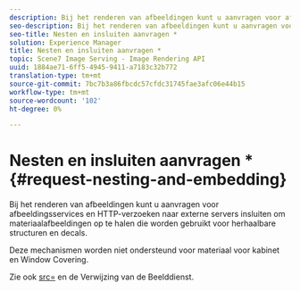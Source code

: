 ```yaml
---
description: Bij het renderen van afbeeldingen kunt u aanvragen voor afbeeldingsservices en HTTP-verzoeken naar externe servers insluiten om materiaalafbeeldingen op te halen die worden gebruikt voor herhaalbare structuren en decals.
seo-description: Bij het renderen van afbeeldingen kunt u aanvragen voor afbeeldingsservices en HTTP-verzoeken naar externe servers insluiten om materiaalafbeeldingen op te halen die worden gebruikt voor herhaalbare structuren en decals.
seo-title: Nesten en insluiten aanvragen *
solution: Experience Manager
title: Nesten en insluiten aanvragen *
topic: Scene7 Image Serving - Image Rendering API
uuid: 1884ae71-6ff5-4945-9411-a7183c32b772
translation-type: tm+mt
source-git-commit: 7bc7b3a86fbcdc57cfdc31745fae3afc06e44b15
workflow-type: tm+mt
source-wordcount: '102'
ht-degree: 0%

---
```



# Nesten en insluiten aanvragen *{#request-nesting-and-embedding}

Bij het renderen van afbeeldingen kunt u aanvragen voor afbeeldingsservices en HTTP-verzoeken naar externe servers insluiten om materiaalafbeeldingen op te halen die worden gebruikt voor herhaalbare structuren en decals.

Deze mechanismen worden niet ondersteund voor materiaal voor kabinet en Window Covering.

Zie ook [src=](../../../../../../ir-api/http-protocol/image-rendering-api-ref/c-ir-http-protocol-ref/c-ir-http-protocol-command-reference/r-ir-src.md#reference-62c98abad22149d68d405ed6aaff8272) en de Verwijzing van de Beelddienst.
